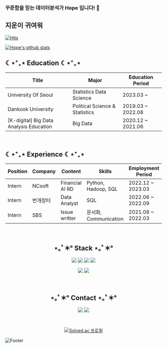 ### 꾸준함을 믿는 데이터분석가 Hope 입니다! 👋
## 지운이 귀여워
[![Hits](https://hits.seeyoufarm.com/api/count/incr/badge.svg?url=https://github.com/Heemang221&count_bg=%23A488EB&title_bg=%235A8AE5&icon=atom.svg&icon_color=%23FFFFFF&title=WELCOME&edge_flat=false)](https://hits.seeyoufarm.com)

[![Hope's github stats](https://github-readme-stats.vercel.app/api?username=Heemang221)](https://github.com/Heemang221/github-readme-stats)

<h2>☾⋆⁺₊⋆ Education ☾⋆⁺₊⋆</h2>

| Title | Major | Education Period |
| ------------ | ------------- | ------------- |
| University Of Seoul | Statistics Data Science | 2023.03 ~  |
| Dankook University | Political Science & Statistics | 2019.03 ~ 2022.08  |
| [K-digital] Big Data Analysis Education | Big Data | 2020.12 ~ 2021.06 |


<br> <h2>☾⋆⁺₊⋆ Experience ☾⋆⁺₊⋆</h2>

| Position | Company | Content | Skills | Employment Period |
| ------------ | ------------- | ------------- | ------------- | ------------- |
| Intern | NCsoft | Financial AI RD | Python, Hadoop, SQL | 2022.12 ~ 2023.03 | 
| Intern | 번개장터 | Data Analyst | SQL | 2022.06 ~ 2022.09  |
| Intern | SBS | Issue writter | 문서화, Communication | 2021.08 ~ 2022.03 |  


<br> <h2 align="center">⋆｡ﾟ✶° Stack ⋆｡ﾟ✶°</h2>

<p align="center"><img src="https://img.shields.io/badge/Python-3776AB?style=for-the-badge&logo=Python&logoColor=white"> <img src="https://img.shields.io/badge/MySQL-4479A1?style=for-the-badge&logo=MySQL&logoColor=white"> <img src="https://img.shields.io/badge/PostgreSQL-4169E1?style=for-the-badge&logo=PostgreSQL&logoColor=white"> <img src="https://img.shields.io/badge/R-276DC3?style=for-the-badge&logo=R&logoColor=white"></p>
<p align="center"><img src="https://img.shields.io/badge/Git-F05032?style=for-the-badge&logo=Git&logoColor=white"> <img src="https://img.shields.io/badge/GitHub-181717?style=for-the-badge&logo=GitHub&logoColor=white">  


<br> <h2 align="center">⋆｡ﾟ✶° Contact ⋆｡ﾟ✶°</h2>

<p align="center"><a href="https://rosedata.tistory.com/"><img src="https://img.shields.io/badge/My tech blog-A9BCF5?style=flat-square&logo=GitHub Sponsors&logoColor=white&link=https://rosedata.tistory.com/"/></a>  <a href="mailto:heemang0221@gmail.com"><img src="https://img.shields.io/badge/Gmail-D0A9F5?style=flat-square&logo=Gmail&logoColor=white&link=mailto:heemang0221@gmail.com"/></a></p>  

<br><p align="center"> [![Solved.ac
프로필](http://mazassumnida.wtf/api/v2/generate_badge?boj=mangmang0221)](https://solved.ac/mangmang0221) </p>

![Footer](https://capsule-render.vercel.app/api?type=waving&color=auto&height=200&section=footer)


<!--
**Heemang221/Heemang221** is a ✨ _special_ ✨ repository because its `README.md` (this file) appears on your GitHub profile.

Here are some ideas to get you started:

- 🔭 I’m currently working on ...
- 🌱 I’m currently learning ...
- 👯 I’m looking to collaborate on ...
- 🤔 I’m looking for help with ...
- 💬 Ask me about ...
- 📫 How to reach me: ...
- 😄 Pronouns: ...
- ⚡ Fun fact: ...
-->
